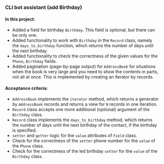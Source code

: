 ### CLI bot assistant (add Birthday)

#### In this project:
- Added a field for birthday `Birthday`. This field is optional, but there can be only one.
- Added functionality to work with `Birthday` in the `Record` class, namely the `days_to_birthday` function, which returns the number of days until the next birthday.
- Added functionality to check the correctness of the given values for the `Phone`, `Birthday` fields.
- Added pagination (page-by-page output) for `AddressBook` for situations when the book is very large and you need to show the contents in parts, not all at once. This is implemented by creating an iterator by records.

#### Acceptance criteria:
- `AddressBook` implements the `iterator` method, which returns a generator by `AddressBook` records and returns a view for `N` records in one iteration.
- `Record` class accepts one more additional (optional) argument of the `Birthday` class.
- `Record` class implements the `days_to_birthday` method, which returns the number of days until the next birthday of the contact, if the birthday is specified.
- `setter` and `getter` logic for the `value` attributes of `Field` class.
- Check for the correctness of the `setter` phone number for the `value` of the `Phone` class.
- Check for the correctness of the led birthday `setter` for the `value` of the `Birthday` class.